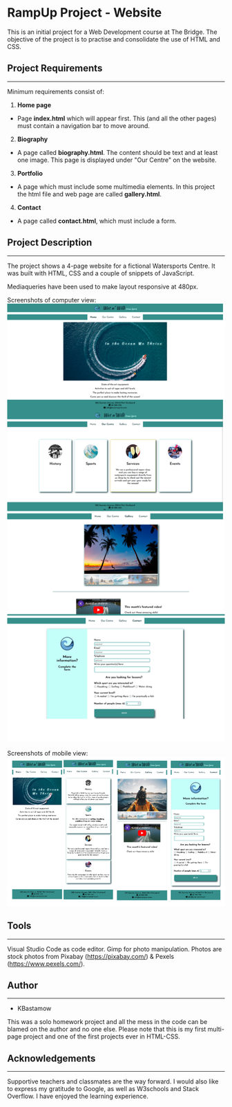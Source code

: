 # RampUp Project - Website

This is an initial project for a Web Development course at The Bridge.
The objective of the project is to practise and consolidate the use of HTML and CSS.

## Project Requirements
---
Minimum requirements consist of:
1.	**Home page** 
  *  Page **index.html** which will appear first. This (and all the other pages) must contain a navigation bar to move around.
2.	**Biography** 
   * A page called **biography.html**. The content should be text and at least one image. This page is displayed under "Our Centre" on the website.
3.	**Portfolio**
   * A page which must include some multimedia elements. In this project the html file and web page are called **gallery.html**.
4.	**Contact**
   * A page called **contact.html**, which must include a form.

## Project Description
---
The project shows a 4-page website for a fictional Watersports Centre. 
It was built with HTML, CSS and a couple of snippets of JavaScript.

Mediaqueries have been used to make layout responsive at 480px.

Screenshots of computer view:
![Alt text](/assets/Images/webview.png?raw=true "Screenshot of computer view")

Screenshots of mobile view:
![Alt text](/assets/Images/mobileview.png?raw=true "Screenshot of computer view")

## Tools
---
Visual Studio Code as code editor.
Gimp for photo manipulation.
Photos are stock photos from Pixabay (https://pixabay.com/) & Pexels (https://www.pexels.com/).

## Author
---
* KBastamow

This was a solo homework project and all the mess in the code can be blamed on the author and no one else.
Please note that this is my first multi-page project and one of the first projects ever in HTML-CSS.

## Acknowledgements
---
Supportive teachers and classmates are the way forward. I would also like to express my gratitude to Google, as well as W3schools and Stack Overflow. I have enjoyed the learning experience.







